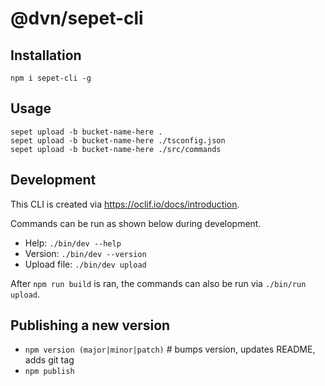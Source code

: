 @dvn/sepet-cli
=================

## Installation
```
npm i sepet-cli -g
```

## Usage
```
sepet upload -b bucket-name-here .
sepet upload -b bucket-name-here ./tsconfig.json
sepet upload -b bucket-name-here ./src/commands
```

## Development

This CLI is created via https://oclif.io/docs/introduction.

Commands can be run as shown below during development.

* Help: `./bin/dev --help`
* Version: `./bin/dev --version`
* Upload file: `./bin/dev upload`

After `npm run build` is ran, the commands can also be run via `./bin/run upload`.

## Publishing a new version

* `npm version (major|minor|patch)` # bumps version, updates README, adds git tag
* `npm publish`
